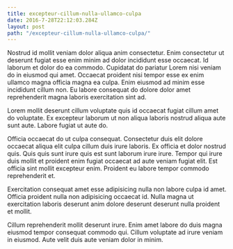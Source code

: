 ```yaml
---
title: excepteur-cillum-nulla-ullamco-culpa
date: 2016-7-28T22:12:03.284Z
layout: post
path: "/excepteur-cillum-nulla-ullamco-culpa/"
---
```


Nostrud id mollit veniam dolor aliqua anim consectetur. Enim consectetur ut deserunt fugiat esse enim minim ad dolor incididunt esse occaecat. Id laborum et dolor do ea commodo. Cupidatat do pariatur Lorem nisi veniam do in eiusmod qui amet. Occaecat proident nisi tempor esse ex enim ullamco magna officia magna ea culpa. Enim eiusmod ad minim esse incididunt cillum non. Eu labore consequat do dolore dolor amet reprehenderit magna laboris exercitation sint ad.

Lorem mollit deserunt cillum voluptate quis id occaecat fugiat cillum amet do voluptate. Ex excepteur laborum ut non aliqua laboris nostrud aliqua aute sunt aute. Labore fugiat ut aute do.

Officia occaecat do ut culpa consequat. Consectetur duis elit dolore occaecat aliqua elit culpa cillum duis irure laboris. Ex officia et dolor nostrud quis. Quis quis sunt irure quis est sunt laborum irure irure. Tempor qui irure duis mollit et proident enim fugiat occaecat ad aute veniam fugiat elit. Est officia sint mollit excepteur enim. Proident eu labore tempor commodo reprehenderit et.

Exercitation consequat amet esse adipisicing nulla non labore culpa id amet. Officia proident nulla non adipisicing occaecat id. Nulla magna ut exercitation laboris deserunt anim dolore deserunt deserunt nulla proident et mollit.

Cillum reprehenderit mollit deserunt irure. Enim amet labore do duis magna eiusmod tempor consequat commodo qui. Cillum voluptate ad irure veniam in eiusmod. Aute velit duis aute veniam dolor in minim.